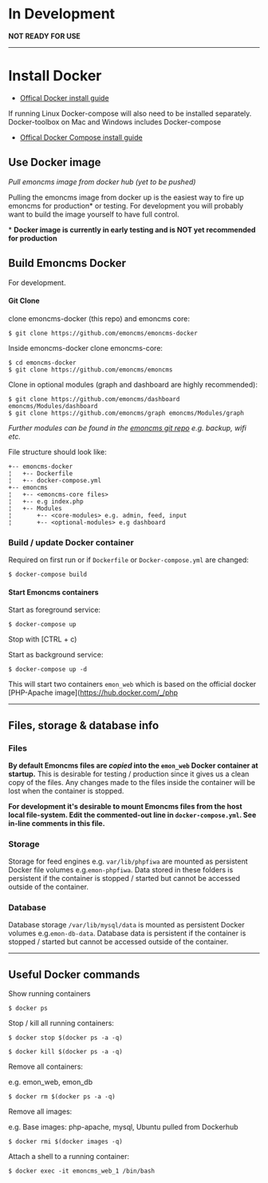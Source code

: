 # In Development

**NOT READY FOR USE**

***

# Install Docker

- [Offical Docker install guide](https://docs.docker.com/engine/installation/)

If running Linux Docker-compose will also need to be installed separately. Docker-toolbox on Mac and Windows includes Docker-compose

- [Offical Docker Compose install guide](https://docs.docker.com/compose/install/)

## Use Docker image

*Pull emoncms image from docker hub (yet to be pushed)*

Pulling the emoncms image from docker up is the easiest way to fire up emoncms for production* or testing. For development you will probably want to build the image yourself to have full control.

\* **Docker image is currently in early testing and is NOT yet recommended for production**

##

## Build Emoncms Docker

For development.

#### Git Clone

clone emoncms-docker (this repo) and emoncms core:

	$ git clone https://github.com/emoncms/emoncms-docker

Inside emoncms-docker clone emoncms-core:

	$ cd emoncms-docker
	$ git clone https://github.com/emoncms/emoncms

Clone in optional modules (graph and dashboard are highly recommended):

	$ git clone https://github.com/emoncms/dashboard emoncms/Modules/dashboard
    $ git clone https://github.com/emoncms/graph emoncms/Modules/graph

*Further modules can be found in the [emoncms git repo](https://github.com/emoncms/) e.g. backup, wifi etc.*
 
File structure should look like:

```
+-- emoncms-docker
¦   +-- Dockerfile
¦   +-- docker-compose.yml
+-- emoncms
¦   +-- <emoncms-core files>
¦   +-- e.g index.php
¦   +-- Modules
¦       +-- <core-modules> e.g. admin, feed, input
¦       +-- <optional-modules> e.g dashboard
```



### Build / update Docker container

Required on first run or if `Dockerfile` or `Docker-compose.yml` are changed:

	$ docker-compose build


#### Start Emoncms containers

Start as foreground service:

	$ docker-compose up

Stop with [CTRL + c)

Start as background service:

	$ docker-compose up -d

This will start two containers `emon_web` which is based on the official docker [PHP-Apache image](https://hub.docker.com/_/php

***

## Files, storage & database info

### Files

**By default Emoncms files are *copied* into the `emon_web` Docker container at startup.** This is desirable for testing / production since it gives us a clean copy of the files. Any changes made to the files inside the container will be lost when the container is stopped.

**For development it's desirable to mount Emoncms files from the host local file-system. Edit the commented-out line in `docker-compose.yml`. See in-line comments in this file.**


### Storage

Storage for feed engines e.g. `var/lib/phpfiwa` are mounted as persistent Docker file volumes e.g.`emon-phpfiwa`. Data stored in these folders is persistent if the container is stopped / started but cannot be accessed outside of the container.

### Database

Database storage `/var/lib/mysql/data` is mounted as persistent Docker volumes e.g.`emon-db-data`. Database data is persistent if the container is stopped / started but cannot be accessed outside of the container.


***

## Useful Docker commands

Show running containers

	$ docker ps

Stop / kill all running containers:

	$ docker stop $(docker ps -a -q)

	$ docker kill $(docker ps -a -q)

Remove all containers:

e.g. emon_web, emon_db

	$ docker rm $(docker ps -a -q)

Remove all images:

e.g. Base images: php-apache, mysql, Ubuntu pulled from Dockerhub

	$ docker rmi $(docker images -q)

Attach a shell to a running container:

	$ docker exec -it emoncms_web_1 /bin/bash